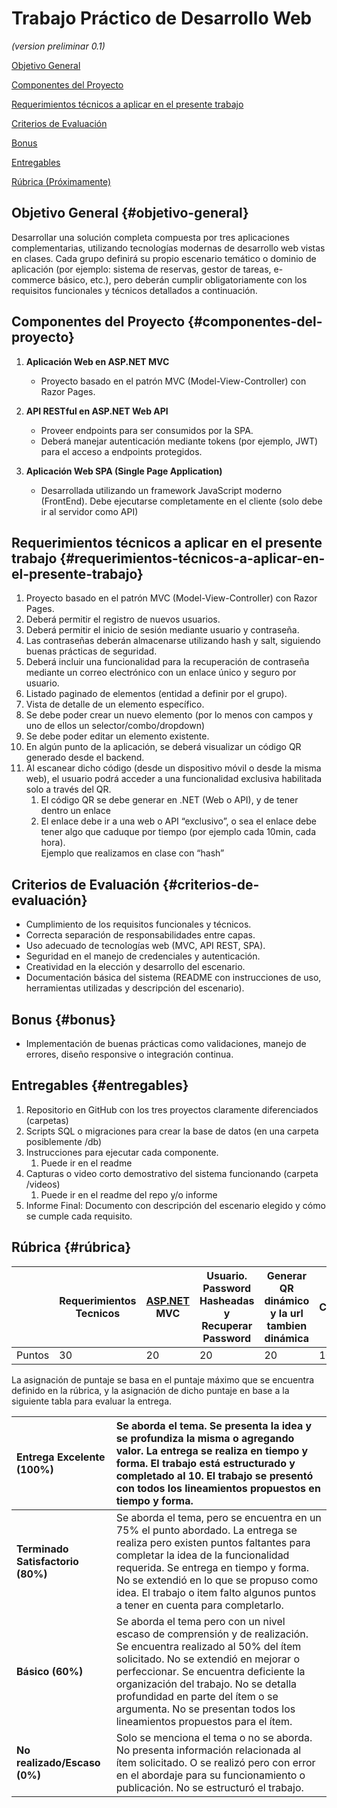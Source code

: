 # Trabajo Práctico de Desarrollo Web

*(version preliminar 0.1)*

[Objetivo General](#objetivo-general)

[Componentes del Proyecto](#componentes-del-proyecto)

[Requerimientos técnicos a aplicar en el presente trabajo](#requerimientos-técnicos-a-aplicar-en-el-presente-trabajo)

[Criterios de Evaluación](#criterios-de-evaluación)

[Bonus](#bonus)

[Entregables](#entregables)

[Rúbrica (Próximamente)](#rúbrica)

## Objetivo General {#objetivo-general}

Desarrollar una solución completa compuesta por tres aplicaciones complementarias, utilizando tecnologías modernas de desarrollo web vistas en clases. Cada grupo definirá su propio escenario temático o dominio de aplicación (por ejemplo: sistema de reservas, gestor de tareas, e-commerce básico, etc.), pero deberán cumplir obligatoriamente con los requisitos funcionales y técnicos detallados a continuación.

## Componentes del Proyecto {#componentes-del-proyecto}

1) **Aplicación Web en ASP.NET MVC**  
   * Proyecto basado en el patrón MVC (Model-View-Controller) con Razor Pages.

2) **API RESTful en ASP.NET Web API**  
   * Proveer endpoints para ser consumidos por la SPA.  
   * Deberá manejar autenticación mediante tokens (por ejemplo, JWT) para el acceso a endpoints protegidos.

3) **Aplicación Web SPA (Single Page Application)**  
   * Desarrollada utilizando un framework JavaScript moderno (FrontEnd). Debe ejecutarse completamente en el cliente (solo debe ir al servidor como API)

## Requerimientos técnicos a aplicar en el presente trabajo {#requerimientos-técnicos-a-aplicar-en-el-presente-trabajo}

1. Proyecto basado en el patrón MVC (Model-View-Controller) con Razor Pages.  
2. Deberá permitir el registro de nuevos usuarios.  
3. Deberá permitir el inicio de sesión mediante usuario y contraseña.  
4. Las contraseñas deberán almacenarse utilizando hash y salt, siguiendo buenas prácticas de seguridad.  
5. Deberá incluir una funcionalidad para la recuperación de contraseña mediante un correo electrónico con un enlace único y seguro por usuario.  
6. Listado paginado de elementos (entidad a definir por el grupo).  
7. Vista de detalle de un elemento específico.  
8. Se debe poder crear un nuevo elemento (por lo menos con campos y uno de ellos un selector/combo/dropdown)  
9. Se debe poder  editar un elemento existente.  
10. En algún punto de la aplicación, se deberá visualizar un código QR generado desde el backend.  
11. Al escanear dicho código (desde un dispositivo móvil o desde la misma web), el usuario podrá acceder a una funcionalidad exclusiva habilitada solo a través del QR.  
    1. El código QR se debe generar en .NET (Web o API), y de tener dentro un enlace  
    2. El enlace debe ir a una web o API “exclusivo”, o sea el enlace debe tener algo que caduque por tiempo (por ejemplo cada 10min, cada hora).   
       Ejemplo que realizamos en clase con “hash”

## Criterios de Evaluación {#criterios-de-evaluación}

* Cumplimiento de los requisitos funcionales y técnicos.  
* Correcta separación de responsabilidades entre capas.  
* Uso adecuado de tecnologías web (MVC, API REST, SPA).  
* Seguridad en el manejo de credenciales y autenticación.  
* Creatividad en la elección y desarrollo del escenario.  
* Documentación básica del sistema (README con instrucciones de uso, herramientas utilizadas y descripción del escenario).

## Bonus {#bonus}

* Implementación de buenas prácticas como validaciones, manejo de errores, diseño responsive o integración continua.

## Entregables {#entregables}

1. Repositorio en GitHub con los tres proyectos claramente diferenciados (carpetas)  
2. Scripts SQL o migraciones para crear la base de datos (en una carpeta posiblemente /db)  
3. Instrucciones para ejecutar cada componente.  
   1. Puede ir en el readme  
4. Capturas o video corto demostrativo del sistema funcionando (carpeta /videos)  
   1. Puede ir en el readme del repo y/o informe  
5. Informe Final: Documento con descripción del escenario elegido y cómo se cumple cada requisito.

## Rúbrica  {#rúbrica}

|  | Requerimientos Tecnicos | [ASP.NET](http://ASP.NET) MVC | Usuario. Password Hasheadas y Recuperar Password | Generar QR dinámico y la url tambien dinámica | Coloquio/Presentación |
| :---- | ----- | ----- | ----- | ----- | ----- |
| Puntos | 30 | 20 | 20 | 20 | 10 |

La asignación de puntaje se basa en el puntaje máximo que se encuentra definido en la rúbrica, y la asignación de dicho puntaje en base a la siguiente tabla para evaluar la entrega.

| Entrega Excelente (100%) | Se aborda el tema. Se presenta la idea y se profundiza la misma o agregando valor. La entrega se realiza en tiempo y forma. El trabajo está estructurado y completado al 10\. El trabajo se presentó con todos los lineamientos propuestos en tiempo y forma. |
| :---- | :---- |
| **Terminado Satisfactorio (80%)** | Se aborda el tema, pero se encuentra en un 75% el punto abordado. La entrega se realiza pero existen puntos faltantes para completar la idea de la funcionalidad requerida. Se entrega en tiempo y forma. No se extendió en lo que se propuso como idea. El trabajo o item falto algunos puntos a tener en cuenta para completarlo. |
| **Básico (60%)** | Se aborda el tema pero con un nivel escaso de comprensión y de realización. Se encuentra realizado al 50% del ítem solicitado. No se extendió en mejorar o perfeccionar. Se encuentra deficiente la organización del trabajo. No se detalla profundidad en parte del ítem o se argumenta. No se presentan todos los lineamientos propuestos para el ítem. |
| **No realizado/Escaso (0%)** | Solo se menciona el tema o no se aborda. No presenta información relacionada al ítem solicitado. O se realizó pero con error en el abordaje para su funcionamiento o publicación. No se estructuró el trabajo. |

